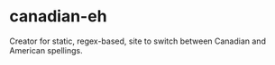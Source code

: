 # canadian-eh
Creator for static, regex-based, site to switch between Canadian and American spellings.
